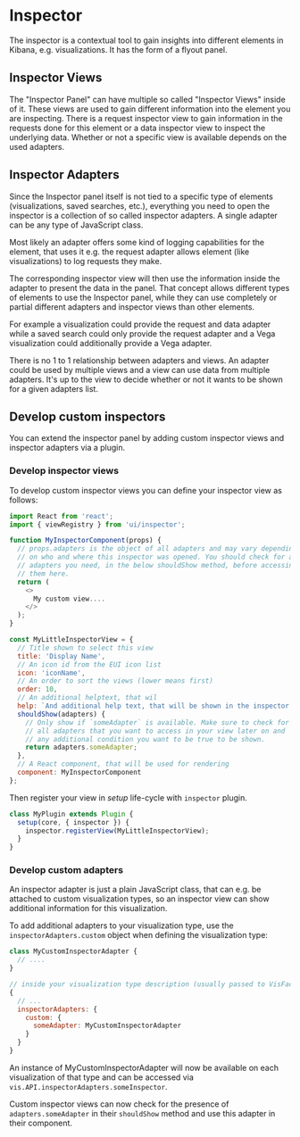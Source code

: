 # Inspector

The inspector is a contextual tool to gain insights into different elements
in Kibana, e.g. visualizations. It has the form of a flyout panel.

## Inspector Views

The "Inspector Panel" can have multiple so called "Inspector Views" inside of it.
These views are used to gain different information into the element you are inspecting.
There is a request inspector view to gain information in the requests done for this
element or a data inspector view to inspect the underlying data. Whether or not
a specific view is available depends on the used adapters.

## Inspector Adapters

Since the Inspector panel itself is not tied to a specific type of elements (visualizations,
saved searches, etc.), everything you need to open the inspector is a collection
of so called inspector adapters. A single adapter can be any type of JavaScript class.

Most likely an adapter offers some kind of logging capabilities for the element, that
uses it e.g. the request adapter allows element (like visualizations) to log requests
they make.

The corresponding inspector view will then use the information inside the adapter
to present the data in the panel. That concept allows different types of elements
to use the Inspector panel, while they can use completely or partial different adapters
and inspector views than other elements.

For example a visualization could provide the request and data adapter while a saved
search could only provide the request adapter and a Vega visualization could additionally
provide a Vega adapter.

There is no 1 to 1 relationship between adapters and views. An adapter could be used
by multiple views and a view can use data from multiple adapters. It's up to the
view to decide whether or not it wants to be shown for a given adapters list.

## Develop custom inspectors

You can extend the inspector panel by adding custom inspector views and inspector
adapters via a plugin.

### Develop inspector views

To develop custom inspector views you can define your
inspector view as follows:

```js
import React from 'react';
import { viewRegistry } from 'ui/inspector';

function MyInspectorComponent(props) {
  // props.adapters is the object of all adapters and may vary depending
  // on who and where this inspector was opened. You should check for all
  // adapters you need, in the below shouldShow method, before accessing
  // them here.
  return (
    <>
      My custom view....
    </>
  );
}

const MyLittleInspectorView = {
  // Title shown to select this view
  title: 'Display Name',
  // An icon id from the EUI icon list
  icon: 'iconName',
  // An order to sort the views (lower means first)
  order: 10,
  // An additional helptext, that wil
  help: `And additional help text, that will be shown in the inspector help.`,
  shouldShow(adapters) {
    // Only show if `someAdapter` is available. Make sure to check for
    // all adapters that you want to access in your view later on and
    // any additional condition you want to be true to be shown.
    return adapters.someAdapter;
  },
  // A React component, that will be used for rendering
  component: MyInspectorComponent
};
```

Then register your view in *setup* life-cycle with `inspector` plugin.

```ts
class MyPlugin extends Plugin {
  setup(core, { inspector }) {
    inspector.registerView(MyLittleInspectorView);
  }
}
```

### Develop custom adapters

An inspector adapter is just a plain JavaScript class, that can e.g. be attached
to custom visualization types, so an inspector view can show additional information for this
visualization.

To add additional adapters to your visualization type, use the `inspectorAdapters.custom`
object when defining the visualization type:

```js
class MyCustomInspectorAdapter {
  // ....
}

// inside your visualization type description (usually passed to VisFactory.create...Type)
{
  // ...
  inspectorAdapters: {
    custom: {
      someAdapter: MyCustomInspectorAdapter
    }
  }
}
```

An instance of MyCustomInspectorAdapter will now be available on each visualization
of that type and can be accessed via `vis.API.inspectorAdapters.someInspector`.

Custom inspector views can now check for the presence of `adapters.someAdapter`
in their `shouldShow` method and use this adapter in their component.
